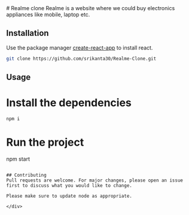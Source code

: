 <div bgcolor=white>
# Realme clone
Realme is a website where we could buy electronics appliances like mobile, laptop etc.

## Installation

Use the package manager [create-react-app](https://reactjs.org/docs/create-a-new-react-app.html) to install react.

```bash
git clone https://github.com/srikanta30/Realme-Clone.git
```

## Usage

# Install the dependencies
  ```
  npm i
  ```


# Run the project
npm start
```

## Contributing
Pull requests are welcome. For major changes, please open an issue first to discuss what you would like to change.

Please make sure to update node as appropriate.

</div>
